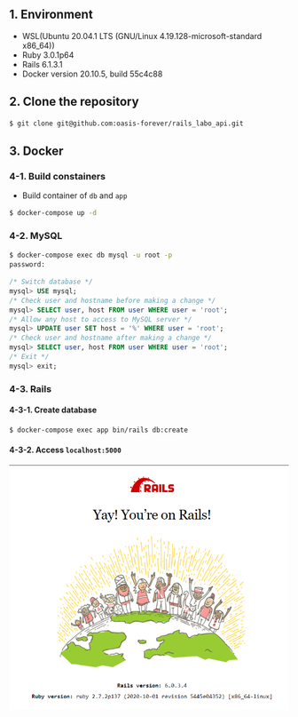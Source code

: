 ## 1. Environment

* WSL(Ubuntu 20.04.1 LTS (GNU/Linux 4.19.128-microsoft-standard x86_64))
* Ruby 3.0.1p64
* Rails 6.1.3.1
* Docker version 20.10.5, build 55c4c88

## 2. Clone the repository

```bash
$ git clone git@github.com:oasis-forever/rails_labo_api.git
```

## 3. Docker

### 4-1. Build constainers

* Build container of `db` and `app`

```bash
$ docker-compose up -d
```

### 4-2. MySQL

```bash
$ docker-compose exec db mysql -u root -p
password:
```

```sql
/* Switch database */
mysql> USE mysql;
/* Check user and hostname before making a change */
mysql> SELECT user, host FROM user WHERE user = 'root';
/* Allow any host to access to MySQL server */
mysql> UPDATE user SET host = '%' WHERE user = 'root';
/* Check user and hostname after making a change */
mysql> SELECT user, host FROM user WHERE user = 'root';
/* Exit */
mysql> exit;
```

### 4-3. Rails

#### 4-3-1. Create database

```bash
$ docker-compose exec app bin/rails db:create
```

#### 4-3-2. Access `localhost:5000`

![Yay! You're on Ruby on Rails](https://github.com/oasis-forever/rails_labo_api/blob/master/public/yay!-you're-on-rails!.png)
